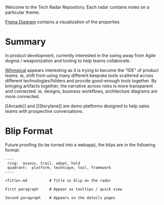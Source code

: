 Welcome to the Tech Radar Repository.   Each radar contains notes on a particular theme.

[Figma Diagram](https://www.figma.com/file/A78p5OBN3AdqfMKmJusvqg/Tech-Radar?type=whiteboard&node-id=0-1&t=WvuQkiUkeqkgHOIP-0) contains a visualization of the properties


# Summary

In  product development, currently interested in the swing away from Agile dogma / weaponization and tooling to help teams collaborate.

[Whimsical](Whimsical.md) appears interesting as it is trying to become the "IDE" of product teams.  ie, shift from using many different bespoke tools scattered across different technologies/folders and provide good-enough tools together.  By bringing artifacts together, the narrative across roles is more transparent and connected.  ie, designs, business workflows, architecture diagrams are more connected.

[[Arcade]] and [[Storylane]] are demo platforms designed to help sales teams with prospective conversations.  



# Blip Format

Future proofing (to be turned into a webapp), the blips are in the following format:

```
----
 ring:  assess, trail, adopt, hold
 quadrant:  platform, technique, tool, framework
----

<Title>.md          # Title in blip on the radar

First paragraph     # Appear as tooltips / quick view

Second paragraph    # Appears on the details pages
```
